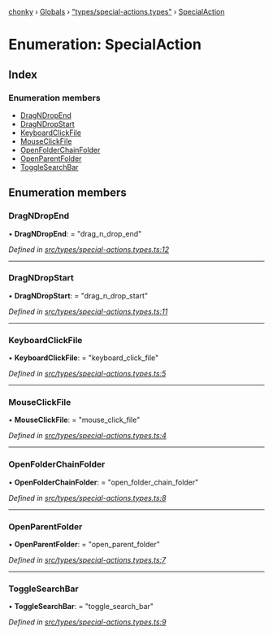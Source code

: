 [chonky](../README.md) › [Globals](../globals.md) › ["types/special-actions.types"](../modules/_types_special_actions_types_.md) › [SpecialAction](_types_special_actions_types_.specialaction.md)

# Enumeration: SpecialAction

## Index

### Enumeration members

* [DragNDropEnd](_types_special_actions_types_.specialaction.md#dragndropend)
* [DragNDropStart](_types_special_actions_types_.specialaction.md#dragndropstart)
* [KeyboardClickFile](_types_special_actions_types_.specialaction.md#keyboardclickfile)
* [MouseClickFile](_types_special_actions_types_.specialaction.md#mouseclickfile)
* [OpenFolderChainFolder](_types_special_actions_types_.specialaction.md#openfolderchainfolder)
* [OpenParentFolder](_types_special_actions_types_.specialaction.md#openparentfolder)
* [ToggleSearchBar](_types_special_actions_types_.specialaction.md#togglesearchbar)

## Enumeration members

###  DragNDropEnd

• **DragNDropEnd**: = "drag_n_drop_end"

*Defined in [src/types/special-actions.types.ts:12](https://github.com/TimboKZ/Chonky/blob/8056a68/src/types/special-actions.types.ts#L12)*

___

###  DragNDropStart

• **DragNDropStart**: = "drag_n_drop_start"

*Defined in [src/types/special-actions.types.ts:11](https://github.com/TimboKZ/Chonky/blob/8056a68/src/types/special-actions.types.ts#L11)*

___

###  KeyboardClickFile

• **KeyboardClickFile**: = "keyboard_click_file"

*Defined in [src/types/special-actions.types.ts:5](https://github.com/TimboKZ/Chonky/blob/8056a68/src/types/special-actions.types.ts#L5)*

___

###  MouseClickFile

• **MouseClickFile**: = "mouse_click_file"

*Defined in [src/types/special-actions.types.ts:4](https://github.com/TimboKZ/Chonky/blob/8056a68/src/types/special-actions.types.ts#L4)*

___

###  OpenFolderChainFolder

• **OpenFolderChainFolder**: = "open_folder_chain_folder"

*Defined in [src/types/special-actions.types.ts:8](https://github.com/TimboKZ/Chonky/blob/8056a68/src/types/special-actions.types.ts#L8)*

___

###  OpenParentFolder

• **OpenParentFolder**: = "open_parent_folder"

*Defined in [src/types/special-actions.types.ts:7](https://github.com/TimboKZ/Chonky/blob/8056a68/src/types/special-actions.types.ts#L7)*

___

###  ToggleSearchBar

• **ToggleSearchBar**: = "toggle_search_bar"

*Defined in [src/types/special-actions.types.ts:9](https://github.com/TimboKZ/Chonky/blob/8056a68/src/types/special-actions.types.ts#L9)*
